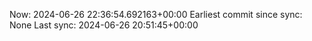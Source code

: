 Now: 2024-06-26 22:36:54.692163+00:00 Earliest commit since sync: None Last sync: 2024-06-26 20:51:45+00:00
